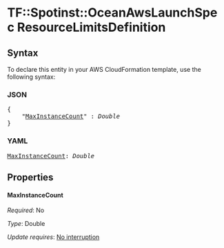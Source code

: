 # TF::Spotinst::OceanAwsLaunchSpec ResourceLimitsDefinition

## Syntax

To declare this entity in your AWS CloudFormation template, use the following syntax:

### JSON

<pre>
{
    "<a href="#maxinstancecount" title="MaxInstanceCount">MaxInstanceCount</a>" : <i>Double</i>
}
</pre>

### YAML

<pre>
<a href="#maxinstancecount" title="MaxInstanceCount">MaxInstanceCount</a>: <i>Double</i>
</pre>

## Properties

#### MaxInstanceCount

_Required_: No

_Type_: Double

_Update requires_: [No interruption](https://docs.aws.amazon.com/AWSCloudFormation/latest/UserGuide/using-cfn-updating-stacks-update-behaviors.html#update-no-interrupt)

